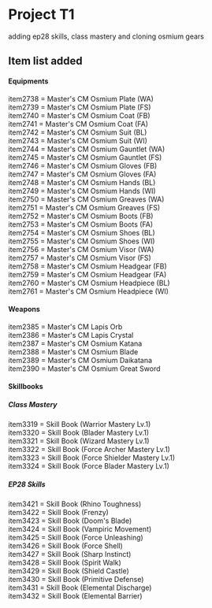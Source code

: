 # Project T1
 adding ep28 skills, class mastery and cloning osmium gears

## Item list added
#### Equipments
item2738 = Master's CM Osmium Plate (WA)<br>
item2739 = Master's CM Osmium Plate (FS)<br>
item2740 = Master's CM Osmium Coat (FB)<br>
item2741 = Master's CM Osmium Coat (FA)<br>
item2742 = Master's CM Osmium Suit (BL)<br>
item2743 = Master's CM Osmium Suit (WI)<br>
item2744 = Master's CM Osmium Gauntlet (WA)<br>
item2745 = Master's CM Osmium Gauntlet (FS)<br>
item2746 = Master's CM Osmium Gloves (FB)<br>
item2747 = Master's CM Osmium Gloves (FA)<br>
item2748 = Master's CM Osmium Hands (BL)<br>
item2749 = Master's CM Osmium Hands (WI)<br>
item2750 = Master's CM Osmium Greaves (WA)<br>
item2751 = Master's CM Osmium Greaves (FS)<br>
item2752 = Master's CM Osmium Boots (FB)<br>
item2753 = Master's CM Osmium Boots (FA)<br>
item2754 = Master's CM Osmium Shoes (BL)<br>
item2755 = Master's CM Osmium Shoes (WI)<br>
item2756 = Master's CM Osmium Visor (WA)<br>
item2757 = Master's CM Osmium Visor (FS)<br>
item2758 = Master's CM Osmium Headgear (FB)<br>
item2759 = Master's CM Osmium Headgear (FA)<br>
item2760 = Master's CM Osmium Headpiece (BL)<br>
item2761 = Master's CM Osmium Headpiece (WI)<br>

#### Weapons
item2385 = Master's CM Lapis Orb<br>
item2386 = Master's CM Lapis Crystal<br>
item2387 = Master's CM Osmium Katana<br>
item2388 = Master's CM Osmium Blade<br>
item2389 = Master's CM Osmium Daikatana<br>
item2390 = Master's CM Osmium Great Sword<br>

#### Skillbooks
##### Class Mastery
item3319 = Skill Book (Warrior Mastery Lv.1)<br>
item3320 = Skill Book (Blader Mastery Lv.1)<br>
item3321 = Skill Book (Wizard Mastery Lv.1)<br>
item3322 = Skill Book (Force Archer Mastery Lv.1)<br>
item3323 = Skill Book (Force Shielder Mastery Lv.1)<br>
item3324 = Skill Book (Force Blader Mastery Lv.1)<br>

##### EP28 Skills
item3421 = Skill Book (Rhino Toughness)<br>
item3422 = Skill Book (Frenzy)<br>
item3423 = Skill Book (Doom's Blade)<br>
item3424 = Skill Book (Vampiric Movement)<br>
item3425 = Skill Book (Force Unleashing)<br>
item3426 = Skill Book (Force Shell)<br>
item3427 = Skill Book (Sharp Instinct)<br>
item3428 = Skill Book (Spirit Walk)<br>
item3429 = Skill Book (Shield Castle)<br>
item3430 = Skill Book (Primitive Defense)<br>
item3431 = Skill Book (Elemental Discharge)<br>
item3432 = Skill Book (Elemental Barrier)<br>
